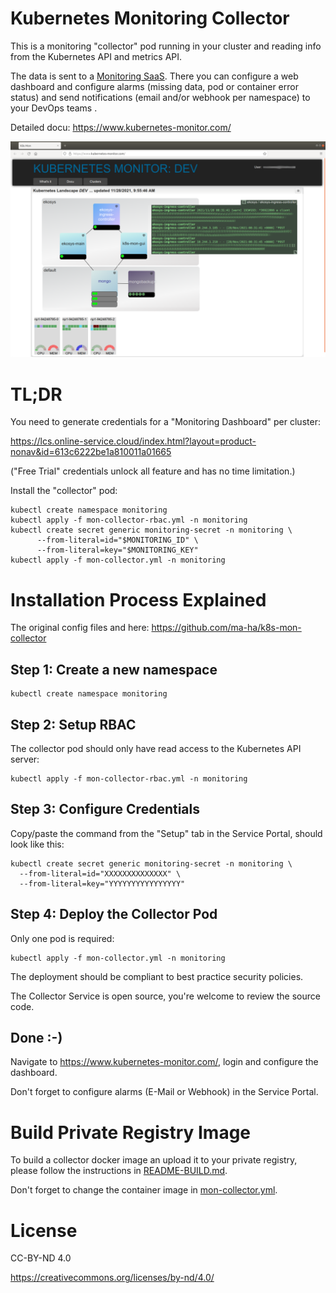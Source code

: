 

# Kubernetes Monitoring Collector

This is a monitoring "collector" pod running in your cluster and reading info from the Kubernetes API and metrics API. 

The data is sent to a [Monitoring SaaS](https://www.kubernetes-monitor.com/). 
There you can configure a web dashboard and configure alarms (missing data, pod or container error status) and send notifications (email and/or webhook per namespace) to your DevOps teams .

Detailed docu: https://www.kubernetes-monitor.com/


![Web Dashboard](https://github.com/ma-ha/k8s-mon-collector/blob/main/img/dashoard.png)

# TL;DR

You need to generate credentials for a "Monitoring Dashboard" per cluster:

https://lcs.online-service.cloud/index.html?layout=product-nonav&id=613c6222be1a810011a01665

("Free Trial" credentials unlock all feature and has no time limitation.)

Install the "collector" pod:

    kubectl create namespace monitoring 
    kubectl apply -f mon-collector-rbac.yml -n monitoring 
    kubectl create secret generic monitoring-secret -n monitoring \
          --from-literal=id="$MONITORING_ID" \
          --from-literal=key="$MONITORING_KEY" 
    kubectl apply -f mon-collector.yml -n monitoring 


# Installation Process Explained

The original config files and here: https://github.com/ma-ha/k8s-mon-collector

## Step 1: Create a new namespace

    kubectl create namespace monitoring 

## Step 2: Setup RBAC 

The collector pod should only have read access to the Kubernetes API server:

    kubectl apply -f mon-collector-rbac.yml -n monitoring 

## Step 3: Configure Credentials

Copy/paste the command from the "Setup" tab in the Service Portal, 
should look like this:

    kubectl create secret generic monitoring-secret -n monitoring \
      --from-literal=id="XXXXXXXXXXXXXX" \
      --from-literal=key="YYYYYYYYYYYYYYYY" 

## Step 4: Deploy the Collector Pod

Only one pod is required:

    kubectl apply -f mon-collector.yml -n monitoring 

The deployment should be compliant to best practice security policies.

The Collector Service is open source, you're welcome to review the source code.

## Done :-)

Navigate to https://www.kubernetes-monitor.com/, 
login and configure the dashboard.

Don't forget to configure alarms (E-Mail or Webhook) in the Service Portal.

# Build Private Registry Image

To build a collector docker image an upload it to your private registry,
please follow the instructions in [README-BUILD.md](README-BUILD.md).

Don't forget to change the container image in [mon-collector.yml](mon-collector.yml).

# License

CC-BY-ND 4.0

https://creativecommons.org/licenses/by-nd/4.0/
